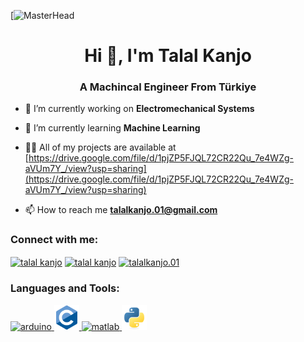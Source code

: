 [![MasterHead]([https://drive.google.com/file/d/1BsQNeVuWt6DN5mctogHPReot3lKHKnWL/view?usp=sharing](https://www.bu.edu/cise/files/2021/09/automation-and-control-w-1200x500.gif))
<h1 align="center">Hi 👋, I'm Talal Kanjo</h1>
<h3 align="center">A Machincal Engineer From Türkiye</h3>

- 🔭 I’m currently working on **Electromechanical Systems**

- 🌱 I’m currently learning **Machine Learning**

- 👨‍💻 All of my projects are available at [https://drive.google.com/file/d/1pjZP5FJQL72CR22Qu_7e4WZg-aVUm7Y_/view?usp=sharing](https://drive.google.com/file/d/1pjZP5FJQL72CR22Qu_7e4WZg-aVUm7Y_/view?usp=sharing)

- 📫 How to reach me **talalkanjo.01@gmail.com**

<h3 align="left">Connect with me:</h3>
<p align="left">
<a href="https://linkedin.com/in/talal kanjo" target="blank"><img align="center" src="https://raw.githubusercontent.com/rahuldkjain/github-profile-readme-generator/master/src/images/icons/Social/linked-in-alt.svg" alt="talal kanjo" height="30" width="40" /></a>
<a href="https://fb.com/talal kanjo" target="blank"><img align="center" src="https://raw.githubusercontent.com/rahuldkjain/github-profile-readme-generator/master/src/images/icons/Social/facebook.svg" alt="talal kanjo" height="30" width="40" /></a>
<a href="https://instagram.com/talalkanjo.01" target="blank"><img align="center" src="https://raw.githubusercontent.com/rahuldkjain/github-profile-readme-generator/master/src/images/icons/Social/instagram.svg" alt="talalkanjo.01" height="30" width="40" /></a>
</p>

<h3 align="left">Languages and Tools:</h3>
<p align="left"> <a href="https://www.arduino.cc/" target="_blank" rel="noreferrer"> <img src="https://cdn.worldvectorlogo.com/logos/arduino-1.svg" alt="arduino" width="40" height="40"/> </a> <a href="https://www.cprogramming.com/" target="_blank" rel="noreferrer"> <img src="https://raw.githubusercontent.com/devicons/devicon/master/icons/c/c-original.svg" alt="c" width="40" height="40"/> </a> <a href="https://www.mathworks.com/" target="_blank" rel="noreferrer"> <img src="https://upload.wikimedia.org/wikipedia/commons/2/21/Matlab_Logo.png" alt="matlab" width="40" height="40"/> </a> <a href="https://www.python.org" target="_blank" rel="noreferrer"> <img src="https://raw.githubusercontent.com/devicons/devicon/master/icons/python/python-original.svg" alt="python" width="40" height="40"/> </a> </p>
